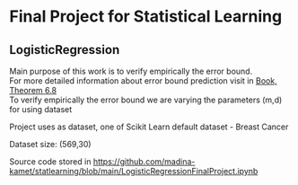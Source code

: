 # Final Project for Statistical Learning 

## LogisticRegression

Main purpose of this work is to verify empirically the error bound. <br>
For more detailed information about error bound prediction visit in [Book, Theorem 6.8](https://www.cs.huji.ac.il/~shais/UnderstandingMachineLearning/understanding-machine-learning-theory-algorithms.pdf)<br>
To verify empirically the error bound we are varying the parameters (m,d) for using dataset


Project uses as dataset, one of Scikit Learn default dataset - Breast Cancer

Dataset size: (569,30)


Source code stored in https://github.com/madina-kamet/statlearning/blob/main/LogisticRegressionFinalProject.ipynb

